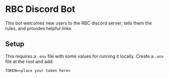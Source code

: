 # RBC Discord Bot

This bot welcomes new users to the RBC discord server, tells them the rules, and provides helpful links

## Setup

This requires a `.env` file with some values for running it locally. Create a `.env` file at the root and add:

```
TOKEN=<place your token here>
```
